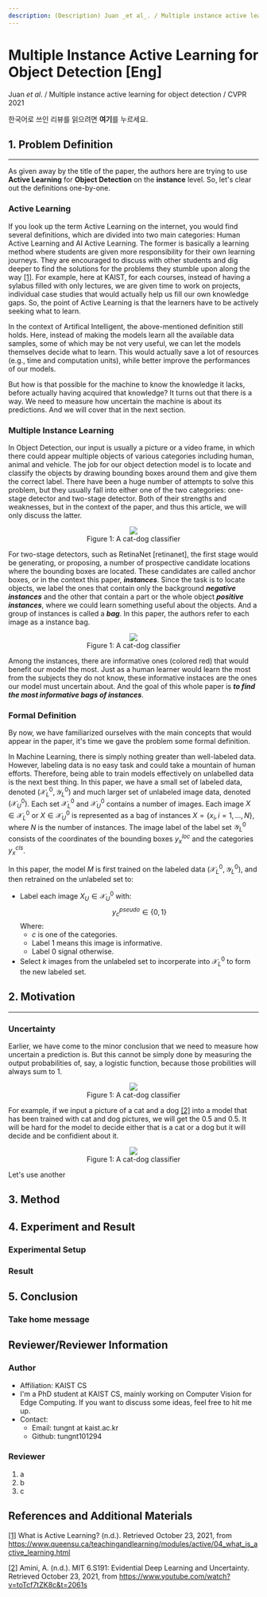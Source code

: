 ```yaml
---
description: (Description) Juan _et al_. / Multiple instance active learning for object detection / CVPR 2021
---
```


# Multiple Instance Active Learning for Object Detection \[Eng\]
Juan _et al_. / Multiple instance active learning for object detection / CVPR 2021

한국어로 쓰인 리뷰를 읽으려면 **여기**를 누르세요.
## 1. **Problem Definition**
---
As given away by the title of the paper, the authors here are trying to use **Active Learning** for **Object Detection** on the **instance** level. So, let's clear out the definitions one-by-one.

### **Active Learning**

If you look up the term Active Learning on the internet, you would find several definitions, which are divided into two main categories: Human Active Learning and AI Active Learning. The former is basically a learning method where students are given more responsibility for their own learning journeys. They are encouraged to discuss with other students and dig deeper to find the solutions for the problems they stumble upon along the way [\[1\]][humanactive1]. For example, here at KAIST, for each courses, instead of having a sylabus filled with only lectures, we are given time to work on projects, individual case studies that would actually help us fill our own knowledge gaps. So, the point of Active Learning is that the learners have to be actively seeking what to learn.  

In the context of Artifical Intelligent, the above-mentioned definition still holds. Here, instead of making the models learn all the available data samples, some of which may be not very useful, we can let the models themselves decide what to learn. This would actually save a lot of resources \(e.g., time and computation units\), while better improve the performances of our models. 

But how is that possible for the machine to know the knowledge it lacks, before actually having acquired that knowledge? It turns out that there is a way. We need to measure how uncertain the machine is about its predictions. And we will cover that in the next section.

### **Multiple Instance Learning**

In Object Detection, our input is usually a picture or a video frame, in which there could appear multiple objects of various categories including human, animal and vehicle. The job for our object detection model is to locate and classify the objects by drawing bounding boxes around them and give them the correct label. There have been a huge number of attempts to solve this problem, but they usually fall into either one of the two categories: one-stage detector and two-stage detector. Both of their strengths and weaknesses, but in the context of the paper, and thus this article, we will only discuss the latter.

<figure>
    <center>
        <img
            src=".gitbook/assets/object-detection.png"
        </img>
        </center>
  <center>
    <figcaption>Figure 1: A cat-dog classifier</figcaption>
</center>
</figure>

For two-stage detectors, such as RetinaNet [retinanet], the first stage would be generating, or proposing, a number of prospective candidate locations where the bounding boxes are located. These candidates are called anchor boxes, or in the context this paper, ***instances***. Since the task is to locate objects, we label the ones that contain only the background ***negative instances*** and the other that contain a part or the whole object ***positive instances***, where we could learn something useful about the objects. And a group of instances is called a ***bag***. In this paper, the authors refer to each image as a instance bag.

<figure>
    <center>
        <img
            src=".gitbook/assets/instance-bag.png"
        </img>
        </center>
  <center>
    <figcaption>Figure 1: A cat-dog classifier</figcaption>
</center>
</figure>

Among the instances, there are informative ones \(colored red\) that would benefit our model the most. Just as a human learner would learn the most from the subjects they do not know, these informative instaces are the ones our model must uncertain about. And the goal of this whole paper is ***to find the most informative bags of instances***.

### **Formal Definition**

By now, we have familiarized ourselves with the main concepts that would appear in the paper, it's time we gave the problem some formal definition.

In Machine Learning, there is simply nothing greater than well-labeled data. However, labeling data is no easy task and could take a mountain of human efforts. Therefore, being able to train models effectively on unlabelled data is the next best thing. In this paper, we have a small set of labeled data, denoted $(\mathcal{X}^0_L, \mathcal{Y}^0_L)$
and much larger set of unlabeled image data, denoted $(\mathcal{X}^0_U)$. Each set $\mathcal{X}^0_L$ and $\mathcal{X}^0_U$ contains a number of images. Each image $X \in \mathcal{X}^0_L$ or $X \in \mathcal{X}^0_U$ is represented as a bag of instances $X = \{x_i, i = 1,...,N\}$, where $N$ is the number of instances. The image label of the label set $\mathcal{Y}^0_L$ consists of the coordinates of the bounding boxes $y^{loc}_x$ and the categories $y^{cls}_x$.

In this paper, the model $M$ is first trained on the labeled data $(\mathcal{X}^0_L, \mathcal{Y}^0_L)$, and then retrained on the unlabeled set to:
* Label each image $X_U \in \mathcal{X}^0_U$ with:
  $$y^{pseudo}_c \in \{0, 1\}$$
  Where:
  * $c$ is one of the categories.
  * Label 1 means this image is informative.
  * Label 0 signal otherwise.
*  Select $k$ images from the unlabeled set to incorperate into $\mathcal{X}^0_L$ to form the new labeled set.

## **2. Motivation**
---

### **Uncertainty**

Earlier, we have come to the minor conclusion that we need to measure how uncertain a prediction is. 
But this cannot be simply done by measuring the output probabilities of, say, a logistic function, because those probilities will always sum to 1.

<figure>
    <center>
        <img
            src=".gitbook/assets/catdog.png"
        </img>
        </center>
  <center>
    <figcaption>Figure 1: A cat-dog classifier</figcaption>
</center>
</figure>

For example, if we input a picture of a cat and a dog [\[2\]][mitlecture] into a model that has been trained with cat and dog pictures, we will get the 0.5 and 0.5. It will be hard for the model to decide either that is a cat or a dog but it will decide and be confidient about it.

<figure>
    <center>
        <img
            src=".gitbook/assets/boat.png"
        </img>
        </center>
  <center>
    <figcaption>Figure 1: A cat-dog classifier</figcaption>
</center>
</figure>

Let's use another 

## 3. Method

## 4. Experiment and Result

### Experimental Setup

### Result

## 5. Conclusion

### Take home message

## Reviewer/Reviewer Information

### Author
* Affiliation: KAIST CS
* I'm a PhD student at KAIST CS, mainly working on Computer Vision for Edge Computing. If you want to discuss some ideas, feel free to hit me up.
* Contact:
  * Email: tungnt at kaist.ac.kr
  * Github: tungnt101294

### Reviewer
1. a
2. b
3. c

## References and Additional Materials

[\[1\]][humanactive1] What is Active Learning? (n.d.). Retrieved October 23, 2021, from https://www.queensu.ca/teachingandlearning/modules/active/04_what_is_active_learning.html

[\[2\]][mitlecture] 
Amini, A. (n.d.). MIT 6.S191: Evidential Deep Learning and Uncertainty. Retrieved October 23, 2021, from https://www.youtube.com/watch?v=toTcf7tZK8c&t=2061s

[humanactive1]: https://www.queensu.ca/teachingandlearning/modules/active/04_what_is_active_learning.html#:~:text=Active%20learning%20is%20an%20approach,role%20plays%20and%20other%20methods.
[mitlecture]: https://www.youtube.com/watch?v=toTcf7tZK8c&t=2061s
